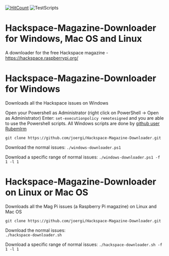 [![HitCount](http://hits.dwyl.com/joergi/Hackspace-Magazine-Downloader.svg)](http://hits.dwyl.com/joergi/Hackspace-Magazine-Downloader) ![TestScripts](https://github.com/joergi/HackspaceMagazineDownloader/workflows/TestScripts/badge.svg)


# Hackspace-Magazine-Downloader for Windows, Mac OS and Linux
A downloader for the free Hackspace magazine - https://hackspace.raspberrypi.org/


# Hackspace-Magazine-Downloader for Windows
Downloads all the Hackspace issues on Windows

Open your Powershell as Administrator (right click on PowerShell -> Open as Administrator)
Enter: `set-executionpolicy remotesigned`
and you are able to use the Powershell scripts.
All Windows scripts are done by [github user Rubemlrm](https://github.com/Rubemlrm)


  `git clone https://github.com/joergi/Hackspace-Magazine-Downloader.git`

Download the normal issues:
  `./windows-downloader.ps1`

Download a specific range of normal issues:
  `./windows-downloader.ps1 -f 1 -l 1`

# Hackspace-Magazine-Downloader on Linux or Mac OS

Downloads all the Mag Pi issues (a Raspberry Pi magazine) on Linux and Mac OS

  `git clone https://github.com/joergi/Hackspace-Magazine-Downloader.git`   

Download the normal issues:  
  `./hackspace-downloader.sh`

Download a specific range of normal issues:
  `./hackspace-downloader.sh -f 1 -l 1`
